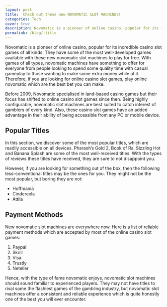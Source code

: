 ```yaml
---
layout: post
title:  Check out these new NOVOMATIC SLOT MACHINES!
categories: Tech
cover: true
description: Novomatic is a pioneer of online casino, popular for its incredible casino slot games of all kinds. They have some of the most well-developed games available with these new novomatic slot machines to play for free.
permalink: /blog/:title
---
```


Novomatic is a pioneer of online casino, popular for its incredible casino slot games of all kinds. They have some of the most well-developed games available with these new novomatic slot machines to play for free. With games of all types, novomatic machines have something to offer for everyone from people looking to spend some quality time with casual gameplay to those wanting to make some extra money while at it. Therefore, if you are looking for online casino slot games, play online novomatic which are the best bet you can make.

Before 2009, Novomatic specialised in land-based casino games but their focus has shifted to online casino slot games since then. Being highly configurable, novomatic slot machines are best suited to catch interest of gamblers of every kind. Also, these casino slot games have an added advantage in their ability of being accessible from any PC or mobile device.

## Popular Titles
In this section, we discover some of the most popular titles, which are readily accessible on all devices. Pharaoh’s Gold 2, Book of Ra, Sizzling Hot and Banana Splash are some of the most well-received titles. With the types of reviews these titles have received, they are sure to not disappoint you.

However, if you are looking for something out of the box, then the following less-conventional titles may be the ones for you. They might not be the most popular, but boring they are not:

- Hoffmania
- Cindereela
- Attila

## Payment Methods
New novomatic slot machines are everywhere now. Here is a list of reliable payment methods which are accepted by most of the online casino slot games:

1. Paypal
2. Skrill
3. Visa
4. Trustly
5. Neteller

Hence, with the type of fame novomatic enjoys, novomatic slot machines should sound familiar to experienced players. They may not have titles to rival some the flashiest games of the gambling industry, but novomatic slot machines offer a consistent and reliable experience which is quite honestly one of the best you will ever encounter.
